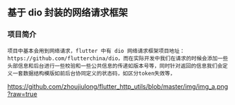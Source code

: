 基于 dio 封装的网络请求框架
-------------
### 项目简介
    项目中基本会用到网络请求，flutter 中有 dio 网络请求框架项目地址：https://github.com/flutterchina/dio，而在实际开发中我们在请求的时候会添加一些头部信息和后台进行一些校验和一些公共信息的传递如版本号等，同时针对返回的信息我们会定义一套数据结构模版如前后台协同定义的状态码，如区分token失效等，









https://github.com/zhoujiulong/flutter_http_utils/blob/master/img/img_a.png?raw=true
